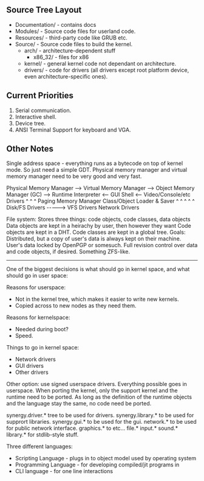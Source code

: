 ## Source Tree Layout

* Documentation/ - contains docs
* Modules/ - Source code files for userland code.
* Resources/ - third-party code like GRUB etc.
* Source/ - Source code files to build the kernel.
    * arch/ - architecture-dependent stuff
	    * x86_32/ - files for x86
    * kernel/ - general kernel code not dependant on architecture.
	* drivers/ - code for drivers (all drivers except root platform device, even architecture-specific ones).

## Current Priorities

1. Serial communication.
2. Interactive shell.
4. Device tree.
3. ANSI Terminal Support for keyboard and VGA.

## Other Notes

Single address space - everything runs as a bytecode on top of kernel mode.
So just need a simple GDT. Physical memory manager and virtual memory manager need to be very good and very fast.

Physical Memory Manager --> Virtual Memory Manager --> Object Memory Manager (GC) --> Runtime Interpreter <-- GUI Shell <-- Video/Console/etc Drivers
				^					^			^
			Paging Memory Manager			Class/Object Loader & Saver	^
				^					^		^	^
			Disk/FS Drivers		----->		VFS Drivers		Network Drivers
			
			
File system:
	Stores three things: code objects, code classes, data objects
	Data objects are kept in a heirachy by user, then however they want
	Code objects are kept in a DHT.
	Code classes are kept in a global tree.
	Goals:
		Distributed, but a copy of user's data is always kept on their machine.
		User's data locked by OpenPGP or somesuch.
		Full revision control over data and code objects, if desired.
		Something ZFS-like.

--------------------------------------------------------------------------------

One of the biggest decisions is what should go in kernel space, and what should go in user space:

Reasons for userspace:
 - Not in the kernel tree, which makes it easier to write new kernels.
 - Copied across to new nodes as they need them.

Reasons for kernelspace:
 - Needed during boot?
 - Speed.

Things to go in kernel space:
 - Network drivers
 - GUI drivers
 - Other drivers

Other option: use signed userspace drivers.
Everything possible goes in userspace.
When porting the kernel, only the support kernel and the runtime need to be ported.
As long as the definition of the runtime objects and the language stay the same, no code need be ported.

synergy.driver.* tree to be used for drivers.
synergy.library.* to be used for supprort libraries.
synergy.gui.* to be used for the gui.
network.* to be used for public network interface.
graphics.* to etc...
file.*
input.*
sound.*
library.* for stdlib-style stuff.

Three different languages:

  * Scripting Language - plugs in to object model used by operating system
  * Programming Language - for developing compiled/jit programs in
  * CLI language - for one line interactions